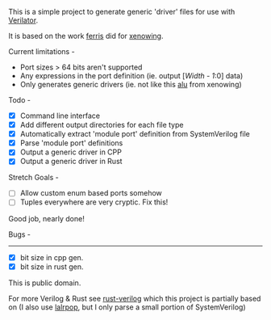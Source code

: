This is a simple project to generate generic 'driver' files for use with [Verilator](https://www.veripool.org/projects/verilator/wiki/Intro).

It is based on the work [ferris](https://github.com/yupferris) did for [xenowing](https://github.com/yupferris/xenowing).

Current limitations -

* Port sizes > 64 bits aren't supported
* Any expressions in the port definition (ie. output [*Width - 1*:0] data)
* Only generates generic drivers (ie. not like this [alu](https://github.com/yupferris/xenowing/tree/master/sim/alu-test) from xenowing)

Todo -

- [x] Command line interface
- [x] Add different output directories for each file type
- [x] Automatically extract 'module port' definition from SystemVerilog file
- [x] Parse 'module port' definitions
- [x] Output a generic driver in CPP
- [x] Output a generic driver in Rust

Stretch Goals -

- [ ] Allow custom enum based ports somehow 
- [ ] Tuples everywhere are very cryptic. Fix this!

Good job, nearly done!

Bugs - 

---

- [x] bit size in cpp gen.
- [x] bit size in rust gen.

This is public domain.

For more Verilog & Rust see [rust-verilog](https://github.com/tcr/rust-verilog) which this project is partially based on (I also use [lalrpop](https://github.com/lalrpop/lalrpop), but I only parse a small portion of SystemVerilog)